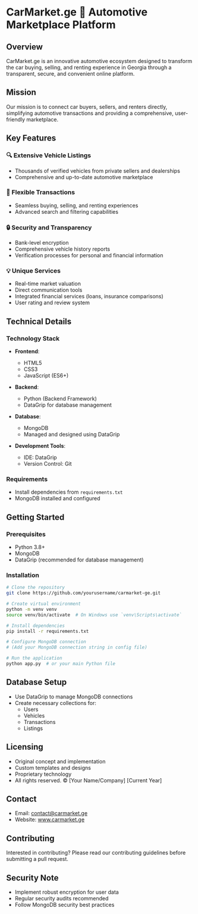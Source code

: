# CarMarket.ge 🚗 Automotive Marketplace Platform

## Overview
CarMarket.ge is an innovative automotive ecosystem designed to transform the car buying, selling, and renting experience in Georgia through a transparent, secure, and convenient online platform.

## Mission
Our mission is to connect car buyers, sellers, and renters directly, simplifying automotive transactions and providing a comprehensive, user-friendly marketplace.

## Key Features

### 🔍 Extensive Vehicle Listings
- Thousands of verified vehicles from private sellers and dealerships
- Comprehensive and up-to-date automotive marketplace

### 🤝 Flexible Transactions
- Seamless buying, selling, and renting experiences
- Advanced search and filtering capabilities

### 🔒 Security and Transparency
- Bank-level encryption
- Comprehensive vehicle history reports
- Verification processes for personal and financial information

### 💡 Unique Services
- Real-time market valuation
- Direct communication tools
- Integrated financial services (loans, insurance comparisons)
- User rating and review system

## Technical Details

### Technology Stack
- **Frontend**: 
  - HTML5
  - CSS3
  - JavaScript (ES6+)

- **Backend**:
  - Python (Backend Framework)
  - DataGrip for database management

- **Database**:
  - MongoDB 
  - Managed and designed using DataGrip

- **Development Tools**:
  - IDE: DataGrip
  - Version Control: Git

### Requirements
- Install dependencies from `requirements.txt`
- MongoDB installed and configured

## Getting Started

### Prerequisites
- Python 3.8+
- MongoDB
- DataGrip (recommended for database management)

### Installation
```bash
# Clone the repository
git clone https://github.com/yourusername/carmarket-ge.git

# Create virtual environment
python -m venv venv
source venv/bin/activate  # On Windows use `venv\Scripts\activate`

# Install dependencies
pip install -r requirements.txt

# Configure MongoDB connection
# (Add your MongoDB connection string in config file)

# Run the application
python app.py  # or your main Python file
```

## Database Setup
- Use DataGrip to manage MongoDB connections
- Create necessary collections for:
  - Users
  - Vehicles
  - Transactions
  - Listings

## Licensing
- Original concept and implementation
- Custom templates and designs
- Proprietary technology
- All rights reserved. © [Your Name/Company] [Current Year]

## Contact
- Email: contact@carmarket.ge
- Website: www.carmarket.ge

## Contributing
Interested in contributing? Please read our contributing guidelines before submitting a pull request.

## Security Note
- Implement robust encryption for user data
- Regular security audits recommended
- Follow MongoDB security best practices
